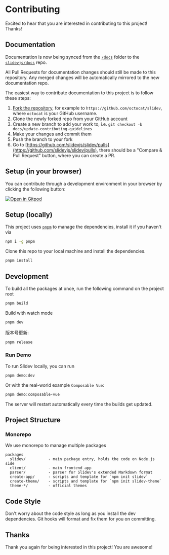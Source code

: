 # Contributing

Excited to hear that you are interested in contributing to this project! Thanks!

## Documentation

Documentation is now being synced from the [`/docs`](https://github.com/slidevjs/slidev/tree/main/docs) folder to the [`slidevjs/docs`](https://github.com/slidevjs/docs) repo.

All Pull Requests for documentation changes should still be made to this repository. Any merged changes will be automatically mirrored to the new documentation repo.

The easiest way to contribute documentation to this project is to follow these steps:

1. [Fork the repository](https://docs.github.com/en/pull-requests/collaborating-with-pull-requests/working-with-forks/fork-a-repo), for example to `https://github.com/octocat/slidev`, where `octocat` is your GitHub username.
2. Clone the newly forked repo from your GitHub account
3. Create a new branch to add your work to, i.e. `git checkout -b docs/update-contributing-guidelines`
4. Make your changes and commit them
5. Push the branch to your fork
6. Go to [https://github.com/slidevjs/slidev/pulls](https://github.com/slidevjs/slidev/pulls), there should be a "Compare & Pull Request" button, where you can create a PR.

## Setup (in your browser)

You can contribute through a development environment in your browser by clicking the following button:

[![Open in Gitpod](https://gitpod.io/button/open-in-gitpod.svg)](https://gitpod.io/#https://github.com/slidevjs/slidev)

## Setup (locally)

This project uses [`pnpm`](https://pnpm.io/) to manage the dependencies, install it if you haven't via

```bash
npm i -g pnpm
```

Clone this repo to your local machine and install the dependencies.

```bash
pnpm install
```

## Development

To build all the packages at once, run the following command on the project root

```bash
pnpm build
```

Build with watch mode

```bash
pnpm dev
```

版本号更新:

```bash
pnpm release
```

### Run Demo

To run Slidev locally, you can run

```bash
pnpm demo:dev
```

Or with the real-world example `Composable Vue`:

```bash
pnpm demo:composable-vue
```

The server will restart automatically every time the builds get updated.

## Project Structure

### Monorepo

We use monorepo to manage multiple packages

```
packages
  slidev/          - main package entry, holds the code on Node.js side
  client/          - main frontend app
  parser/          - parser for Slidev's extended Markdown format
  create-app/      - scripts and template for `npm init slidev`
  create-theme/    - scripts and template for `npm init slidev-theme`
  theme-*/         - official themes
```

## Code Style

Don't worry about the code style as long as you install the dev dependencies. Git hooks will format and fix them for you on committing.

## Thanks

Thank you again for being interested in this project! You are awesome!
